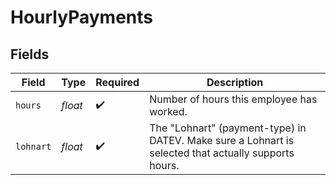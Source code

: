 # HourlyPayments


## Fields

| Field                                                                                                | Type                                                                                                 | Required                                                                                             | Description                                                                                          |
| ---------------------------------------------------------------------------------------------------- | ---------------------------------------------------------------------------------------------------- | ---------------------------------------------------------------------------------------------------- | ---------------------------------------------------------------------------------------------------- |
| `hours`                                                                                              | *float*                                                                                              | :heavy_check_mark:                                                                                   | Number of hours this employee has worked.                                                            |
| `lohnart`                                                                                            | *float*                                                                                              | :heavy_check_mark:                                                                                   | The "Lohnart" (payment-type) in DATEV. Make sure a Lohnart is selected that actually supports hours. |